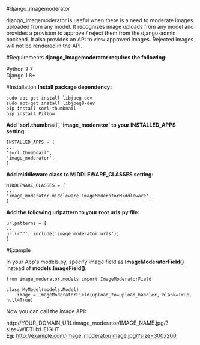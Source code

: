 #django_imagemoderator

django_imagemoderator is useful when there is a need to moderate images uploaded from any model. It recognizes image uploads from any model and provides a provision to approve / reject them from the django-admin backend. It also provides an API to view approved images. Rejected images will not be rendered in the API.

#Requirements
<b>django_imagemoderator requires the following:</b>

Python 2.7<br>
Django 1.8+

#Installation
<b>Install package dependency:</b>

```sudo apt-get install libjpeg-dev```<br>
```sudo apt-get install libjpeg8-dev```<br>
```pip install sorl-thumbnail```<br>
```pip install Pillow```

<b>Add 'sorl.thumbnail', 'image_moderator' to your INSTALLED_APPS setting:</b>

```INSTALLED_APPS = (```<br>
    ```...```<br>
    ```'sorl.thumbnail',```<br>
    ```'image_moderator',```<br>
```)```

<b>Add middleware class to MIDDLEWARE_CLASSES setting:</b>

```MIDDLEWARE_CLASSES = [```<br>
    ```...```<br>
    ```'image_moderator.middleware.ImageModeratorMiddleware',```<br>
```]```

<b>Add the following urlpattern to your root urls.py file:</b>

```urlpatterns = [```<br>
    ```...```<br>
    ```url(r'^', include('image_moderator.urls'))```<br>
```]```

#Example

In your App's models.py, specify image field as <b>ImageModeratorField()</b> instead of <b>models.ImageField()</b>:

```from image_moderator.models import ImageModeratorField```<br>

```class MyModel(models.Model):```</br>
```    image = ImageModeratorField(upload_to=upload_handler, blank=True, null=True)```


Now you can call the image API:

http://YOUR_DOMAIN_URL/image_moderator/IMAGE_NAME.jpg/?size=WIDTHxHEIGHT<br>
<b>Eg:</b> http://example.com/image_moderator/image.jpg/?size=300x200
